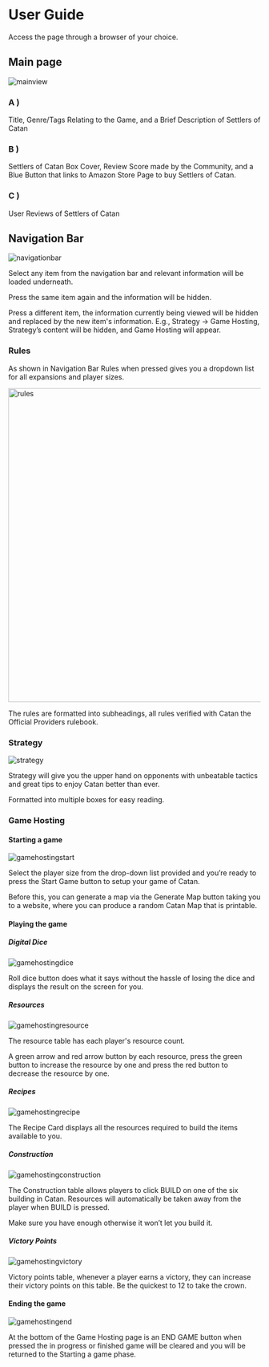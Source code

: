 # User Guide 

Access the page through a browser of your choice. 

## Main page 

 ![mainview](https://user-images.githubusercontent.com/77689366/116413100-38837280-a82f-11eb-90ca-686036b19675.png)


### A ) 
Title, Genre/Tags Relating to the Game, and a Brief Description of Settlers of Catan 

### B ) 
Settlers of Catan Box Cover, Review Score made by the Community, and a Blue Button that links to Amazon Store Page to buy Settlers of Catan. 

### C ) 
User Reviews of Settlers of Catan 

## Navigation Bar 

![navigationbar](https://user-images.githubusercontent.com/77689366/116413166-4638f800-a82f-11eb-81db-224e29cf736d.png)


Select any item from the navigation bar and relevant information will be loaded underneath. 

Press the same item again and the information will be hidden. 

Press a different item, the information currently being viewed will be hidden and replaced by the new item's information. E.g., Strategy -> Game Hosting, Strategy’s content will be hidden, and Game Hosting will appear. 

### Rules 

As shown in Navigation Bar Rules when pressed gives you a dropdown list for all expansions and player sizes. 

<img width="626" alt="rules" src="https://user-images.githubusercontent.com/77689366/116417663-666ab600-a833-11eb-986a-85e2677fe12a.PNG">


The rules are formatted into subheadings, all rules verified with Catan the Official Providers rulebook. 

### Strategy 

![strategy](https://user-images.githubusercontent.com/77689366/116413353-71234c00-a82f-11eb-803e-442e513f55fe.png)


Strategy will give you the upper hand on opponents with unbeatable tactics and great tips to enjoy Catan better than ever. 

Formatted into multiple boxes for easy reading. 

### Game Hosting 

#### Starting a game 

![gamehostingstart](https://user-images.githubusercontent.com/77689366/116413366-754f6980-a82f-11eb-97f1-45e2b6698d35.png)

Select the player size from the drop-down list provided and you’re ready to press the Start Game button to setup your game of Catan. 

Before this, you can generate a map via the Generate Map button taking you to a website, where you can produce a random Catan Map that is printable. 

#### Playing the game 

##### Digital Dice

![gamehostingdice](https://user-images.githubusercontent.com/77689366/116413411-8009fe80-a82f-11eb-8b31-a31e147d80e1.png)

Roll dice button does what it says without the hassle of losing the dice and displays the result on the screen for you. 

##### Resources

![gamehostingresource](https://user-images.githubusercontent.com/77689366/116413610-b6477e00-a82f-11eb-9a04-d6a0e96b2e1b.png)

The resource table has each player's resource count. 

A green arrow and red arrow button by each resource, press the green button to increase the resource by one and press the red button to decrease the resource by one.

##### Recipes

![gamehostingrecipe](https://user-images.githubusercontent.com/77689366/116413650-bd6e8c00-a82f-11eb-8f89-fe1553b65ca9.png)


The Recipe Card displays all the resources required to build the items available to you.

##### Construction

![gamehostingconstruction](https://user-images.githubusercontent.com/77689366/116413698-c5c6c700-a82f-11eb-931c-97cc49abd1c7.png)

The Construction table allows players to click BUILD on one of the six building in Catan. Resources will automatically be taken away from the player when BUILD is pressed.  

Make sure you have enough otherwise it won’t let you build it. 

##### Victory Points

![gamehostingvictory](https://user-images.githubusercontent.com/77689366/116413746-ce1f0200-a82f-11eb-919d-9a37e87fd713.png)


Victory points table, whenever a player earns a victory, they can increase their victory points on this table. Be the quickest to 12 to take the crown. 

#### Ending the game 

![gamehostingend](https://user-images.githubusercontent.com/77689366/116413772-d37c4c80-a82f-11eb-9e20-62fc9997d76f.png)


At the bottom of the Game Hosting page is an END GAME button when pressed the in progress or finished game will be cleared and you will be returned to the Starting a game phase. 
